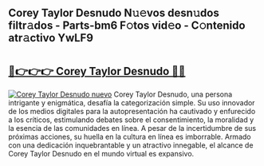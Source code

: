 ## Corey Taylor Desnudo N𝚞𝚎vos desn𝚞dos filtr𝚊dos - Parts-bm6 F𝚘tos vid𝚎o - C𝚘ntenido atr𝚊ctivo YwLF9

# <h2><a href="http://mb1ijl.tromn.icu/?c=Corey+Taylor+Desnudo">🔗👉👉👉 Corey Taylor Desnudo 🔗🔗</a></h2>

[![Corey Taylor Desnudo nuevo](https://i.imgur.com/pEAQMta.gif)](http://mb1ijl.tromn.icu/?c=Corey+Taylor+Desnudo)
Corey Taylor Desnudo, una persona intrigante y enigmática, desafía la categorización simple. Su uso innovador de los medios digitales para la autopresentación ha cautivado y enfurecido a los críticos, estimulando debates sobre el consentimiento, la moralidad y la esencia de las comunidades en línea. A pesar de la incertidumbre de sus próximas acciones, su huella en la cultura en línea es imborrable. Armado con una dedicación inquebrantable y un atractivo innegable, el alcance de Corey Taylor Desnudo en el mundo virtual es expansivo.
